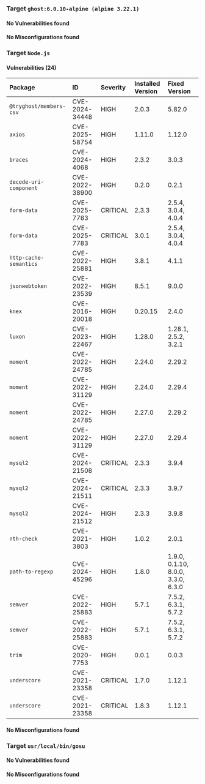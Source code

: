 
### Target `ghost:6.0.10-alpine (alpine 3.22.1)`
#### No Vulnerabilities found
#### No Misconfigurations found
### Target `Node.js`
#### Vulnerabilities (24)

| Package | ID | Severity | Installed Version | Fixed Version |
| :--- | :--- | :--- | :--- | :--- |
| `@tryghost/members-csv` | CVE-2024-34448 | HIGH | 2.0.3 | 5.82.0 |
| `axios` | CVE-2025-58754 | HIGH | 1.11.0 | 1.12.0 |
| `braces` | CVE-2024-4068 | HIGH | 2.3.2 | 3.0.3 |
| `decode-uri-component` | CVE-2022-38900 | HIGH | 0.2.0 | 0.2.1 |
| `form-data` | CVE-2025-7783 | CRITICAL | 2.3.3 | 2.5.4, 3.0.4, 4.0.4 |
| `form-data` | CVE-2025-7783 | CRITICAL | 3.0.1 | 2.5.4, 3.0.4, 4.0.4 |
| `http-cache-semantics` | CVE-2022-25881 | HIGH | 3.8.1 | 4.1.1 |
| `jsonwebtoken` | CVE-2022-23539 | HIGH | 8.5.1 | 9.0.0 |
| `knex` | CVE-2016-20018 | HIGH | 0.20.15 | 2.4.0 |
| `luxon` | CVE-2023-22467 | HIGH | 1.28.0 | 1.28.1, 2.5.2, 3.2.1 |
| `moment` | CVE-2022-24785 | HIGH | 2.24.0 | 2.29.2 |
| `moment` | CVE-2022-31129 | HIGH | 2.24.0 | 2.29.4 |
| `moment` | CVE-2022-24785 | HIGH | 2.27.0 | 2.29.2 |
| `moment` | CVE-2022-31129 | HIGH | 2.27.0 | 2.29.4 |
| `mysql2` | CVE-2024-21508 | CRITICAL | 2.3.3 | 3.9.4 |
| `mysql2` | CVE-2024-21511 | CRITICAL | 2.3.3 | 3.9.7 |
| `mysql2` | CVE-2024-21512 | HIGH | 2.3.3 | 3.9.8 |
| `nth-check` | CVE-2021-3803 | HIGH | 1.0.2 | 2.0.1 |
| `path-to-regexp` | CVE-2024-45296 | HIGH | 1.8.0 | 1.9.0, 0.1.10, 8.0.0, 3.3.0, 6.3.0 |
| `semver` | CVE-2022-25883 | HIGH | 5.7.1 | 7.5.2, 6.3.1, 5.7.2 |
| `semver` | CVE-2022-25883 | HIGH | 5.7.1 | 7.5.2, 6.3.1, 5.7.2 |
| `trim` | CVE-2020-7753 | HIGH | 0.0.1 | 0.0.3 |
| `underscore` | CVE-2021-23358 | CRITICAL | 1.7.0 | 1.12.1 |
| `underscore` | CVE-2021-23358 | CRITICAL | 1.8.3 | 1.12.1 |
#### No Misconfigurations found
### Target `usr/local/bin/gosu`
#### No Vulnerabilities found
#### No Misconfigurations found
